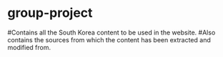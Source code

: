# group-project
#Contains all the South Korea content to be used in the website.
#Also contains the sources from which the content has been extracted and modified from.
